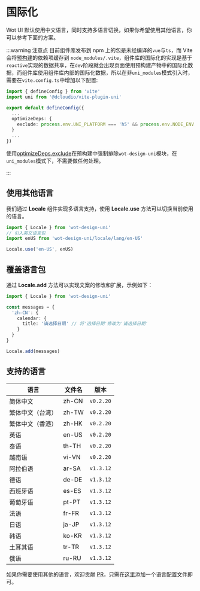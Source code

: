 # 国际化

Wot UI 默认使用中文语言，同时支持多语言切换，如果你希望使用其他语言，你可以参考下面的方案。

:::warning 注意点
目前组件库发布到 npm 上的包是未经编译的`vue`与`ts`，而 Vite 会将[预构建](https://cn.vitejs.dev/guide/dep-pre-bundling.html)的依赖项缓存到 `node_modules/.vite`，组件库的国际化的实现是基于`reactive`实现的数据共享，在`dev`阶段就会出现页面使用预构建产物中的国际化数据，而组件库使用组件库内部的国际化数据，所以在非`uni_modules`模式引入时，需要在`vite.config.ts`中增加以下配置:

```ts
import { defineConfig } from 'vite'
import uni from '@dcloudio/vite-plugin-uni'

export default defineConfig({
  ...
  optimizeDeps: {
    exclude: process.env.UNI_PLATFORM === 'h5' && process.env.NODE_ENV === 'development' ? ['wot-design-uni'] : []
  }
  ...
})

```

使用[optimizeDeps.exclude](https://cn.vitejs.dev/config/dep-optimization-options.html#optimizedeps-exclude)在预构建中强制排除`wot-design-uni`模块，在`uni_modules`模式下，不需要做任何处理。

:::

## 使用其他语言

我们通过 **Locale** 组件实现多语言支持，使用 **Locale.use** 方法可以切换当前使用的语言。

```typescript
import { Locale } from 'wot-design-uni'
// 引入英文语言包
import enUS from 'wot-design-uni/locale/lang/en-US'

Locale.use('en-US', enUS)
```

## 覆盖语言包

通过 **Locale.add** 方法可以实现文案的修改和扩展，示例如下：

```typescript
import { Locale } from 'wot-design-uni'

const messages = {
  'zh-CN': {
    calendar: {
      title: '请选择日期' // 将'选择日期'修改为'请选择日期'
    }
  }
}

Locale.add(messages)
```

## 支持的语言

| 语言             | 文件名    | 版本      |
| ---------------- | --------- | --------- |
| 简体中文         | zh-CN     | `v0.2.20` |
| 繁体中文（台湾） | zh-TW     | `v0.2.20` |
| 繁体中文（香港） | zh-HK     | `v0.2.20` |
| 英语             | en-US     | `v0.2.20` |
| 泰语             | th-TH     | `v0.2.20` |
| 越南语             | vi-VN    | `v0.2.20` |
| 阿拉伯语             | ar-SA    | `v1.3.12` |
| 德语             | de-DE    | `v1.3.12` |
| 西班牙语             | es-ES    | `v1.3.12` |
| 葡萄牙语             | pt-PT    | `v1.3.12` |
| 法语             | fr-FR    | `v1.3.12` |
| 日语             | ja-JP    | `v1.3.12` |
| 韩语             | ko-KR    | `v1.3.12` |
| 土耳其语             | tr-TR    | `v1.3.12` |
| 俄语             | ru-RU    | `v1.3.12` |

如果你需要使用其他的语言，欢迎贡献 [PR](https://github.com/Moonofweisheng/wot-design-uni/pulls)，只需在[这里](https://github.com/Moonofweisheng/wot-design-uni/tree/master/src/uni_modules/wot-design-uni/locale/lang)添加一个语言配置文件即可。
